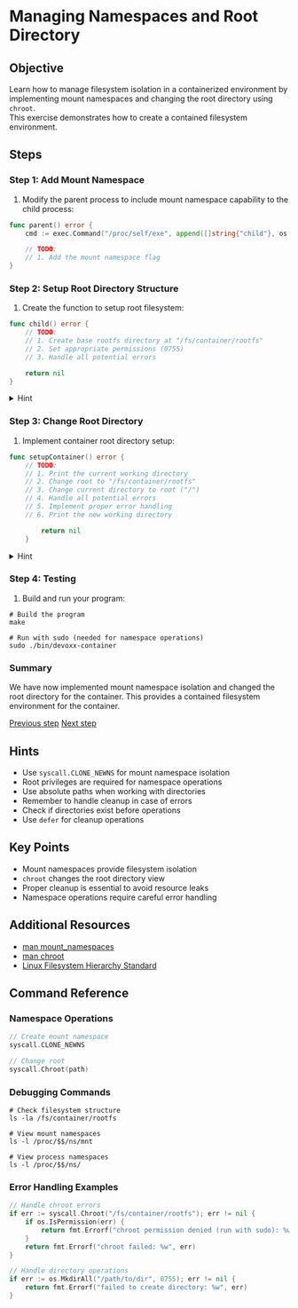 # Managing Namespaces and Root Directory

## Objective

Learn how to manage filesystem isolation in a containerized environment by
implementing mount namespaces and changing the root directory using `chroot`.  
This exercise demonstrates how to create a contained filesystem environment.

## Steps

### Step 1: Add Mount Namespace

1. Modify the parent process to include mount namespace capability to the child
   process:

```go
func parent() error {
    cmd := exec.Command("/proc/self/exe", append([]string{"child"}, os.Args[1:]...)...)

    // TODO:
    // 1. Add the mount namespace flag
}
```

### Step 2: Setup Root Directory Structure

1.  Create the function to setup root filesystem:

```go
func child() error {
    // TODO:
    // 1. Create base rootfs directory at "/fs/container/rootfs"
    // 2. Set appropriate permissions (0755)
    // 3. Handle all potential errors

    return nil
}
```

<details>
<summary>Hint</summary>
Look at `os.MkdirAll` function
</details>

### Step 3: Change Root Directory

1.  Implement container root directory setup:

```go
func setupContainer() error {
    // TODO:
    // 1. Print the current working directory
    // 2. Change root to "/fs/container/rootfs"
    // 3. Change current directory to root ("/")
    // 4. Handle all potential errors
    // 5. Implement proper error handling
    // 6. Print the new working directory

        return nil
    }
```

<details>
<summary>Hint</summary>
Look at `syscall.Chroot` and `os.Chdir` functions
</details>

### Step 4: Testing

1. Build and run your program:

```console
# Build the program
make

# Run with sudo (needed for namespace operations)
sudo ./bin/devoxx-container
```

### Summary

We have now implemented mount namespace isolation and changed the root directory
for the container.
This provides a contained filesystem environment for the container.

[Previous step](./03-namespace-isolation.md) [Next step](05-cgroups.md)

## Hints

- Use `syscall.CLONE_NEWNS` for mount namespace isolation
- Root privileges are required for namespace operations
- Use absolute paths when working with directories
- Remember to handle cleanup in case of errors
- Check if directories exist before operations
- Use `defer` for cleanup operations

## Key Points

- Mount namespaces provide filesystem isolation
- `chroot` changes the root directory view
- Proper cleanup is essential to avoid resource leaks
- Namespace operations require careful error handling

## Additional Resources

- [man
  mount_namespaces](https://man7.org/linux/man-pages/man7/mount_namespaces.7.html)
- [man chroot](https://man7.org/linux/man-pages/man2/chroot.2.html)
- [Linux Filesystem Hierarchy
  Standard](https://refspecs.linuxfoundation.org/FHS_3.0/fhs/index.html)

## Command Reference

### Namespace Operations

```go
// Create mount namespace
syscall.CLONE_NEWNS

// Change root
syscall.Chroot(path)
```

### Debugging Commands

```console
# Check filesystem structure
ls -la /fs/container/rootfs

# View mount namespaces
ls -l /proc/$$/ns/mnt

# View process namespaces
ls -l /proc/$$/ns/
```

### Error Handling Examples

```go
// Handle chroot errors
if err := syscall.Chroot("/fs/container/rootfs"); err != nil {
    if os.IsPermission(err) {
        return fmt.Errorf("chroot permission denied (run with sudo): %w", err)
    }
    return fmt.Errorf("chroot failed: %w", err)
}

// Handle directory operations
if err := os.MkdirAll("/path/to/dir", 0755); err != nil {
    return fmt.Errorf("failed to create directory: %w", err)
}
```
